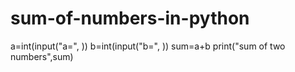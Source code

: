 # sum-of-numbers-in-python
a=int(input("a=", ))
b=int(input("b=", ))
sum=a+b
print("sum of two numbers",sum)

